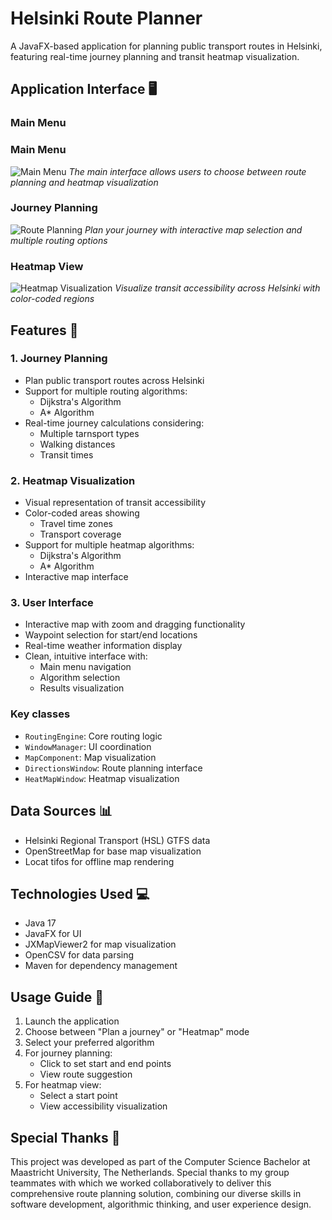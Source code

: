 # Helsinki Route Planner

A JavaFX-based application for planning public transport routes in Helsinki, featuring real-time journey planning and transit heatmap visualization.

## Application Interface 🖥️

### Main Menu


### Main Menu
![Main Menu](ApplicationDesign/MainMenu.png)
*The main interface allows users to choose between route planning and heatmap visualization*

### Journey Planning
![Route Planning](ApplicationDesign/Route.png)
*Plan your journey with interactive map selection and multiple routing options*

### Heatmap View
![Heatmap Visualization](ApplicationDesign/Heatmap.png)
*Visualize transit accessibility across Helsinki with color-coded regions*

## Features 🌟

### 1. Journey Planning
- Plan public transport routes across Helsinki
- Support for multiple routing algorithms:
    - Dijkstra's Algorithm
    - A* Algorithm
- Real-time journey calculations considering:
    - Multiple tarnsport types
    - Walking distances
    - Transit times

### 2. Heatmap Visualization
- Visual representation of transit accessibility
- Color-coded areas showing
    - Travel time zones
    - Transport coverage
- Support for multiple heatmap algorithms:
    - Dijkstra's Algorithm
    - A* Algorithm
- Interactive map interface

### 3. User Interface
- Interactive map with zoom and dragging functionality
- Waypoint selection for start/end locations
- Real-time weather information display
- Clean, intuitive interface with:
    - Main menu navigation
    - Algorithm selection
    - Results visualization

### Key classes
- `RoutingEngine`: Core routing logic
- `WindowManager`: UI coordination
- `MapComponent`: Map visualization
- `DirectionsWindow`: Route planning interface
- `HeatMapWindow`: Heatmap visualization

## Data Sources 📊

- Helsinki Regional Transport (HSL) GTFS data
- OpenStreetMap for base map visualization
- Locat tifos for offline map rendering

## Technologies Used 💻

- Java 17
- JavaFX for UI
- JXMapViewer2 for map visualization
- OpenCSV for data parsing
- Maven for dependency management

## Usage Guide 📝

1. Launch the application
2. Choose between "Plan a journey" or "Heatmap" mode
3. Select your preferred algorithm 
4. For journey planning:
    - Click to set start and end points
    - View route suggestion
5. For heatmap view:
    - Select a start point
    - View accessibility visualization

## Special Thanks 🤝

This project was developed as part of the Computer Science Bachelor at Maastricht University, The Netherlands. Special thanks to my group teammates with which we worked collaboratively to deliver this comprehensive route planning solution, combining our diverse skills in software development, algorithmic thinking, and user experience design.

